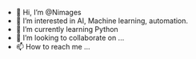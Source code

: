 - 👋 Hi, I’m @Nimages
- 👀 I’m interested in AI, Machine learning, automation.
- 🌱 I’m currently learning Python
- 💞️ I’m looking to collaborate on ...
- 📫 How to reach me ...

<!---
Nimages/Nimages is a ✨ special ✨ repository because its `README.md` (this file) appears on your GitHub profile.
You can click the Preview link to take a look at your changes.
--->
